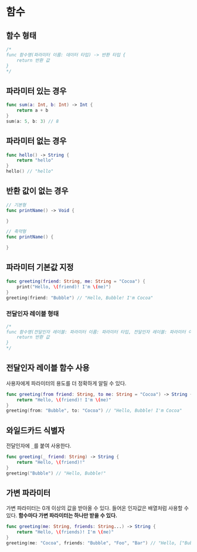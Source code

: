 # 함수
## 함수 형태
```swift
/*
func 함수명(파라미터 이름: 데이터 타입) -> 반환 타입 {
    return 반환 값
}
*/
```
## 파라미터 있는 경우 
```swift
func sum(a: Int, b: Int) -> Int {
    return a + b
}
sum(a: 5, b: 3) // 8
```
## 파라미터 없는 경우
```swift
func hello() -> String {
    return "hello"
}
hello() // "hello"
```
## 반환 값이 없는 경우
```swift
// 기본형
func printName() -> Void {

}

// 축약형
func printName() {

}
```
## 파라미터 기본값 지정
```swift
func greeting(friend: String, me: String = "Cocoa") {
    print("Hello, \(friend)! I'm \(me)")
}
greeting(friend: "Bubble") // "Hello, Bubble! I'm Cocoa"
```
### 전달인자 레이블 형태
```swift
/*
func 함수명(전달인자 레이블: 파라미터 이름: 파라미터 타입, 전달인자 레이블: 파라미터 이름: 파라미터 타입...) -> 반환 타입 {
    return 반환 값
}
*/
```
## 전달인자 레이블 함수 사용
사용자에게 파라미터의 용도를 더 정확하게 알릴 수 있다.
```swift
func greeting(from friend: String, to me: String = "Cocoa") -> String {
    return "Hello, \(friend)! I'm \(me)"
}
greeting(from: "Bubble", to: "Cocoa") // "Hello, Bubble! I'm Cocoa"
```
## 와일드카드 식별자
전달인자에 `_`를 붙여 사용한다.
```swift
func greeting(_ friend: String) -> String {
    return "Hello, \(friend)!"
}
greeting("Bubble") // "Hello, Bubble!"
```
## 가변 파라미터
가변 파라미터는 0개 이상의 값을 받아올 수 있다. 들어온 인자값은 배열처럼 사용할 수 있다. **함수마다 가변 파라미터는 하나만 받을 수 있다.**
```swift
func greeting(me: String, friends: String...) -> String {
    return "Hello, \(friends)! I'm \(me)"
}
greeting(me: "Cocoa", friends: "Bubble", "Foo", "Bar") // "Hello, ["Bubble", "Foo", "Bar"]! I'm Cocoa"
```